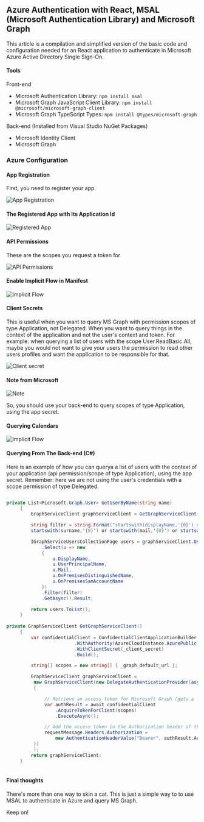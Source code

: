 ## Azure Authentication with React, MSAL (Microsoft Authentication Library) and Microsoft Graph

This article is a compilation and simplified version of the basic code and configuration needed for an React application to authenticate in Microsoft Azure Active Directory Single Sign-On. 

#### Tools

Front-end
- Microsoft Authentication Library: `npm install msal`
- Microsoft Graph JavaScript Client Library: `npm install @microsoft/microsoft-graph-client`
- Microsoft Graph TypeScript Types: `npm install @types/microsoft-graph`

Back-end (Installed from Visual Studio NuGet Packages)
- Microsoft Identity Client
- Microsoft Graph

### Azure Configuration

#### App Registration

First, you need to register your app.

![App Registration](images/appreg01.jpg)

#### The Registered App with Its Application Id

![Registered App](images/appreg02.jpg)

#### API Permissions

These are the scopes you request a token for

![API Permissions](images/apiperm.jpg)

#### Enable Implicit Flow in Manifest

![Implicit Flow](images/implicitflow.jpg)

#### Client Secrets

This is useful when you want to query MS Graph with permission scopes of type Application, not Delegated. When you want
to query things in the context of the application and not the user's context and token.
For example: when querying a list of users with the scope User.ReadBasic.All, maybe you would not want to give your users the permission to read other users profiles and want the application to be responsible for that.

![Client secret](images/secret.jpg)

#### Note from Microsoft

![Note](images/note.jpg)

So, you should use your back-end to query scopes of type Application, using the app secret.

#### Querying Calendars

![Implicit Flow](images/getcalendar.jpg)

#### Querying From The Back-end (C#)

Here is an example of how you can querya a list of users with the context of your application (api permission/scope of type Application), using the app secret. Remember: here we are not using the user's credentials with a scope permission of type Delegated.

   ```csharp
   
   private List<Microsoft.Graph.User> GetUserByName(string name)
        {
            GraphServiceClient graphServiceClient = GetGraphServiceClient();

            string filter = string.Format("startswith(displayName,'{0}') or startswith(givenName,'{0}')  or 
            startswith(surname,'{0}') or startswith(mail,'{0}') or startswith(userPrincipalName,'{0}')", name);

            IGraphServiceUsersCollectionPage users = graphServiceClient.Users.Request()
                .Select(u => new
                {
                    u.DisplayName,
                    u.UserPrincipalName,
                    u.Mail,
                    u.OnPremisesDistinguishedName,
                    u.OnPremisesSamAccountName
                })
                .Filter(filter)
                .GetAsync().Result;

            return users.ToList();            
        }
        
  private GraphServiceClient GetGraphServiceClient()
        {
            var confidentialClient = ConfidentialClientApplicationBuilder.Create(_client_id)
                            .WithAuthority(AzureCloudInstance.AzurePublic, _tenant_id)
                            .WithClientSecret(_client_secret)
                            .Build();

            string[] scopes = new string[] { _graph_default_url };

            GraphServiceClient graphServiceClient =
             new GraphServiceClient(new DelegateAuthenticationProvider(async (requestMessage) =>
             {

                 // Retrieve an access token for Microsoft Graph (gets a fresh token if needed).
                 var authResult = await confidentialClient
                     .AcquireTokenForClient(scopes)
                     .ExecuteAsync();

                 // Add the access token in the Authorization header of the API request.
                 requestMessage.Headers.Authorization =
                     new AuthenticationHeaderValue("Bearer", authResult.AccessToken);
             })
             );
            return graphServiceClient;
        }
        
```

#### Final thoughts

There's more than one way to skin a cat. This is just a simple way to to use MSAL to authenticate in Azure and query MS Graph.

Keep on!
